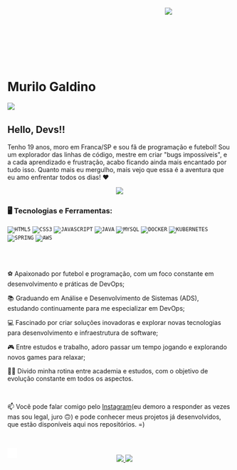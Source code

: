 <img align="right" width="150px" style="margin-top:-20px" src="https://github.com/user-attachments/assets/63954d6e-852b-4cae-8ca8-5c99a91d634b">

</br>
</br>
</br>
</br>
</br>
</br>

<div dsplay="inline-block">

 <h1 align="left">Murilo Galdino</h1>
  <a href="https://instagram.com/murilogaldinoo/" target="_blank"><img loading="lazy" src="https://img.shields.io/badge/-Instagram-%23E4405F?style=for-the-badge&logo=instagram&logoColor=white" target="_blank"></a>
  </a>
</div>


## Hello, Devs!!

Tenho 19 anos, moro em Franca/SP e sou fã de programação e futebol! Sou um explorador das linhas de código, mestre em criar "bugs impossíveis", e a cada aprendizado e frustração, acabo ficando ainda mais encantado por tudo isso. Quanto mais eu mergulho, mais vejo que essa é a aventura que eu amo enfrentar todos os dias!  ❤

<p align="center">
  <img src="https://super.abril.com.br/wp-content/uploads/2016/09/super_imggato_digitando_0.gif" width="350">
</p>

### 🖥️ Tecnologias e Ferramentas: 
<code><img width="40px" src="https://cdn.jsdelivr.net/gh/devicons/devicon/icons/html5/html5-original-wordmark.svg" title = "HTML5"/></code>
<code><img width="40px" src="https://cdn.jsdelivr.net/gh/devicons/devicon/icons/css3/css3-original-wordmark.svg" title = "CSS3"/></code>
<code><img width="40px" src="https://cdn.jsdelivr.net/gh/devicons/devicon/icons/javascript/javascript-original.svg" title = "JAVASCRIPT"/></code>
<code><img width="40px" src="https://cdn.jsdelivr.net/gh/devicons/devicon/icons/java/java-original.svg" title = "JAVA"/></code>
<code><img width="40px" src="https://cdn.jsdelivr.net/gh/devicons/devicon/icons/mysql/mysql-original.svg" title = "MYSQL"/></code>
<code><img width="40px" src="https://cdn.jsdelivr.net/gh/devicons/devicon@latest/icons/docker/docker-original-wordmark.svg"  title = "DOCKER"/></code>
<code><img width="40px" src="https://cdn.jsdelivr.net/gh/devicons/devicon@latest/icons/kubernetes/kubernetes-original.svg" title = "KUBERNETES"/></code>
<code><img width="40px" src="https://cdn.jsdelivr.net/gh/devicons/devicon@latest/icons/spring/spring-original.svg" title = "SPRING"/></code>
<code><img width="40px" src="https://cdn.jsdelivr.net/gh/devicons/devicon@latest/icons/amazonwebservices/amazonwebservices-original-wordmark.svg" title = "AWS"/></code>


</br>
</br>
<div display="inline-block"> <p align="left">⚽ Apaixonado por futebol e programação, com um foco constante em desenvolvimento e práticas de DevOps;</p> 
  <p align="left">📚 Graduando em Análise e Desenvolvimento de Sistemas (ADS), estudando continuamente para me especializar em DevOps;</p> 
  <p align="left">💻 Fascinado por criar soluções inovadoras e explorar novas tecnologias para desenvolvimento e infraestrutura de software;</p> 
  <p align="left">🎮 Entre estudos e trabalho, adoro passar um tempo jogando e explorando novos games para relaxar;</p>
  <p align="left">🏋️‍♂️ Divido minha rotina entre academia e estudos, com o objetivo de evolução constante em todos os aspectos.</p>
</div>


</br>

📫 Você pode falar comigo pelo [Instagram](https://www.instagram.com/murilogaldinoo)(eu demoro a responder as vezes mas sou legal, juro 🙃) e pode conhecer meus projetos já desenvolvidos, que estão disponíveis aqui nos repositórios. =)

</br>

<a href="https://www.instagram.com/murilogaldinoo/" target="_blank"><img align="left" alt="Instagram" width="22px" src="https://github.com/Aakarsh-B/trying-repos/blob/master/insta.svg" />
</a>

##
<p align="center">
<a href="https://github.com/MurilloMT16">
  <img height="180em" src="https://github-readme-stats-eight-theta.vercel.app/api?username=MurilloMT16&show_icons=true&theme=algolia&include_all_commits=true&count_private=true"/>
  <img height="180em" src="https://github-readme-stats-eight-theta.vercel.app/api/top-langs/?username=MurilloMT16&layout=compact&langs_count=8&theme=algolia"/>
</a>
</p>
